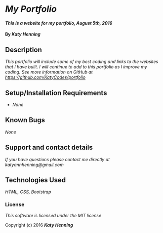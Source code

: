 # _My Portfolio_

#### _This is a website for my portfolio, August 5th, 2016_

#### By _**Katy Henning**_

## Description

_This portfolio will include some of my best coding and links to the websites that I have built. I will continue to add to this portfolio as I improve my coding. See more information on GitHub at https://github.com/KatyCodes/portfolio_

## Setup/Installation Requirements

* _None_


## Known Bugs

_None_

## Support and contact details

_If you have questions please contact me directly at katyannhenning@gmail.com_

## Technologies Used

_HTML, CSS, Bootstrap_

### License

*This software is licensed under the MIT license*

Copyright (c) 2016 **_Katy Henning_**
